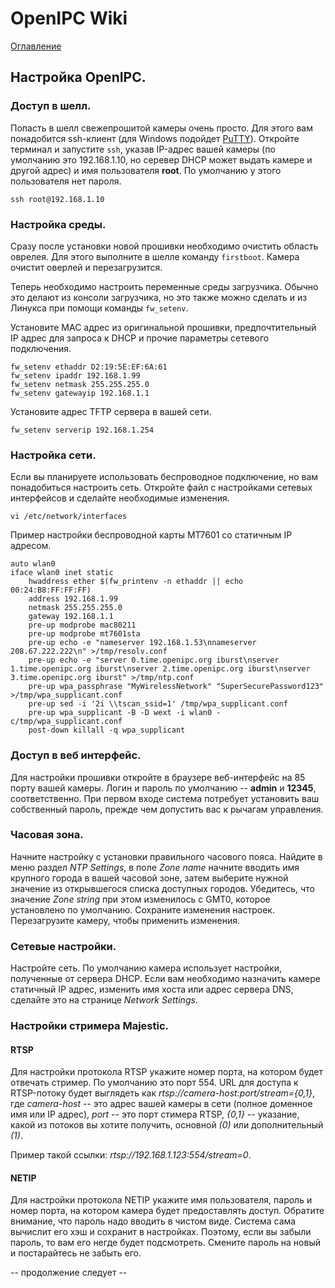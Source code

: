 # OpenIPC Wiki
[Оглавление](../index.md)

Настройка OpenIPC.
------------------

### Доступ в шелл.

Попасть в шелл свежепрошитой камеры очень просто. Для этого вам понадобится
ssh-клиент (для Windows подойдет [PuTTY](https://putty.org/)). Откройте терминал
и запустите `ssh`, указав IP-адрес вашей камеры (по умолчанию это 192.168.1.10,
но серевер DHCP может выдать камере и другой адрес) и имя пользователя __root__.
По умолчанию у этого пользователя нет пароля.
```
ssh root@192.168.1.10
```

### Настройка среды.

Сразу после установки новой прошивки необходимо очистить область оврелея. Для
этого выполните в шелле команду `firstboot`. Камера очистит оверлей и
перезагрузится.

Теперь необходимо настроить переменные среды загрузчика. Обычно это делают из
консоли загрузчика, но это также можно сделать и из Линукса при помощи команды
`fw_setenv`.

Установите MAC адрес из оригинальной прошивки, предпочтительный IP aдрес для
запроса к DHCP и прочие параметры сетевого подключения.
```
fw_setenv ethaddr D2:19:5E:EF:6A:61
fw_setenv ipaddr 192.168.1.99
fw_setenv netmask 255.255.255.0
fw_setenv gatewayip 192.168.1.1
```
Установите адрес TFTP сервера в вашей сети.
```
fw_setenv serverip 192.168.1.254
```

### Настройка сети.

Если вы планируете использовать беспроводное подключение, но вам понадобиться
настроить сеть. Откройте файл с настройками сетевых интерфейсов и сделайте
необходимые изменения.
```
vi /etc/network/interfaces
```
Пример настройки беспроводной карты MT7601 со статичным IP адресом.
```
auto wlan0
iface wlan0 inet static
    hwaddress ether $(fw_printenv -n ethaddr || echo 00:24:B8:FF:FF:FF)
    address 192.168.1.99
    netmask 255.255.255.0
    gateway 192.168.1.1
    pre-up modprobe mac80211
    pre-up modprobe mt7601sta
    pre-up echo -e "nameserver 192.168.1.53\nnameserver 208.67.222.222\n" >/tmp/resolv.conf
    pre-up echo -e "server 0.time.openipc.org iburst\nserver 1.time.openipc.org iburst\nserver 2.time.openipc.org iburst\nserver 3.time.openipc.org iburst" >/tmp/ntp.conf
    pre-up wpa_passphrase "MyWirelessNetwork" "SuperSecurePassword123" >/tmp/wpa_supplicant.conf
    pre-up sed -i '2i \\tscan_ssid=1' /tmp/wpa_supplicant.conf
    pre-up wpa_supplicant -B -D wext -i wlan0 -c/tmp/wpa_supplicant.conf
    post-down killall -q wpa_supplicant
```

### Доступ в веб интерфейс.

Для настройки прошивки откройте в браузере веб-интерфейс на 85 порту вашей
камеры. Логин и пароль по умолчанию -- __admin__ и __12345__, соответственно.
При первом входе система потребует установить ваш собственный пароль, прежде
чем допустить вас к рычагам управления.

### Часовая зона.

Начните настройку с установки правильного часового пояса. Найдите в меню раздел
_NTP Settings_, в поле _Zone name_ начните вводить имя крупного города в вашей
часовой зоне, затем выберите нужной значение из открывшегося списка доступных
городов. Убедитесь, что значение _Zone string_ при этом изменилось с GMT0,
которое установлено по умолчанию. Сохраните изменения настроек. Перезагрузите
камеру, чтобы применить изменения.

### Сетевые настройки.

Настройте сеть. По умолчанию камера использует настройки, полученные от сервера
DHCP. Если вам необходимо назначить камере статичный IP адрес, изменить имя
хоста или адрес сервера DNS, сделайте это на странице _Network Settings_.

### Настройки стримера Majestic.

#### RTSP

Для настройки протокола RTSP укажите номер порта, на котором будет отвечать
стример. По умолчанию это порт 554. URL для доступа к RTSP-потоку будет
выглядеть как _rtsp://camera-host:port/stream={0,1}_, где _camera-host_
-- это адреc вашей камеры в сети (полное доменное имя или IP адрес), _port_ --
это порт стимера RTSP, _{0,1}_ -- указание, какой из потоков вы хотите получить,
основной _(0)_ или дополнительный _(1)_.

Пример такой ссылки: _rtsp://192.168.1.123:554/stream=0_.

#### NETIP

Для настройки протокола NETIP укажите имя пользователя, пароль и номер порта, на
котором камера будет предоставлять доступ. Обратите внимание, что пароль надо
вводить в чистом виде. Система сама вычислит его хэш и сохранит в настройках.
Поэтому, если вы забыли пароль, то вам его негде будет подсмотреть. Смените
пароль на новый и постарайтесь не забыть его.

-- продолжение следует --
